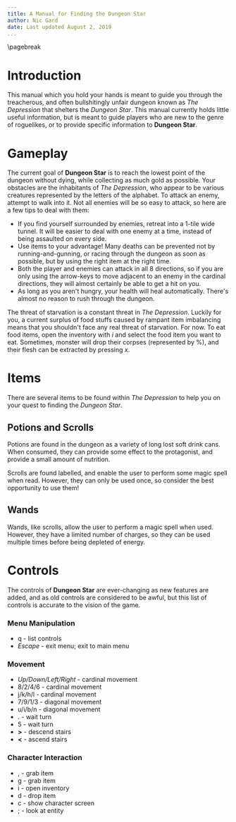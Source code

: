 ```yaml
---
title: A Manual for Finding the Dungeon Star
author: Nic Gard
date: Last updated August 2, 2019
...
```

\pagebreak
# Introduction

This manual which you hold your hands is meant to guide you through the treacherous, and often bullshitingly unfair dungeon known as *The Depression* that shelters the *Dungeon Star*. This manual currently holds little useful information, but is meant to guide players who are new to the genre of roguelikes, or to provide specific information to **Dungeon Star**.

# Gameplay
The current goal of **Dungeon Star** is to reach the lowest point of the dungeon without dying, while collecting as much gold as possible. Your obstacles are the inhabitants of *The Depression*, who appear to be various creatures represented by the letters of the alphabet. To attack an enemy, attempt to walk into it. Not all enemies will be so easy to attack, so here are a few tips to deal with them:

* If you find yourself surrounded by enemies, retreat into a 1-tile wide tunnel. It will be easier to deal with one enemy at a time, instead of being assaulted on every side.
* Use items to your advantage! Many deaths can be prevented not by running-and-gunning, or racing through the dungeon as soon as possible, but by using the right item at the right time.
* Both the player and enemies can attack in all 8 directions, so if you are only using the arrow-keys to move adjacent to an enemy in the cardinal directions, they will almost certainly be able to get a hit on you.
* As long as you aren't hungry, your health will heal automatically. There's almost no reason to rush through the dungeon.

The threat of starvation is a constant threat in *The Depression*. Luckily for you, a current surplus of food stuffs caused by rampant item imbalancing means that you shouldn't face any real threat of starvation. For now. To eat food items, open the inventory with *i* and select the food item you want to eat. Sometimes, monster will drop their corpses (represented by %), and their flesh can be extracted by pressing *x*.

# Items

There are several items to be found within *The Depression* to help you on your quest to finding the *Dungeon Star*.

## Potions and Scrolls

Potions are found in the dungeon as a variety of long lost soft drink cans. When consumed, they can provide some effect to the protagonist, and provide a small amount of nutrition.

Scrolls are found labelled, and enable the user to perform some magic spell when read. However, they can only be used once, so consider the best opportunity to use them!

## Wands

Wands, like scrolls, allow the user to perform a magic spell when used. However, they have a limited number of charges, so they can be used multiple times before being depleted of energy.

# Controls

The controls of **Dungeon Star** are ever-changing as new features are added, and as old controls are considered to be awful, but this list of controls is accurate to the vision of the game.

### Menu Manipulation

* q - list controls
* *Escape* - exit menu; exit to main menu

### Movement

* *Up/Down/Left/Right* - cardinal movement
* 8/2/4/6 - cardinal movement
* j/k/h/l - cardinal movement
* 7/9/1/3 - diagonal movement
* u/i/b/n - diagonal movement
* . - wait turn
* 5 - wait turn
* **>** - descend stairs
* **<** - ascend stairs

### Character Interaction

* , - grab item
* g - grab item
* i - open inventory
* d - drop item
* c - show character screen
* ; - look at entity
